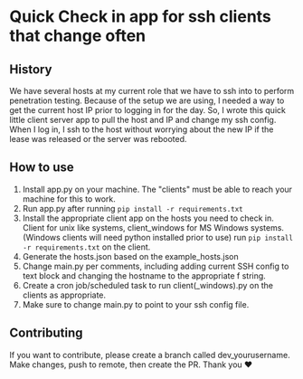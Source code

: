 # Quick Check in app for ssh clients that change often

## History

We have several hosts at my current role that we have to ssh into to perform penetration testing. Because of the setup
we are using, I needed a way to get the current host IP prior to logging in for the day. So, I wrote this quick little 
client server app to pull the host and IP and change my ssh config. When I log in, I ssh to the host without worrying
about the new IP if the lease was released or the server was rebooted.

## How to use
1. Install app.py on your machine. The "clients" must be able to reach your machine for this to work. 
2. Run app.py after running `pip install -r requirements.txt`
3. Install the appropriate client app on the hosts you need to check in. Client for unix like systems, client_windows
for MS Windows systems. (Windows clients will need python installed prior to use) run `pip install -r requirements.txt`
on the client. 
4. Generate the hosts.json based on the example_hosts.json 
5. Change main.py per comments, including adding current SSH config to text block and changing the hostname to the
appropriate f string. 
6. Create a cron job/scheduled task to run client(_windows).py on the clients as appropriate.
7. Make sure to change main.py to point to your ssh config file. 

## Contributing

If you want to contribute, please create a branch called dev_yourusername. Make changes, push to remote, then create the
PR. Thank you :heart: